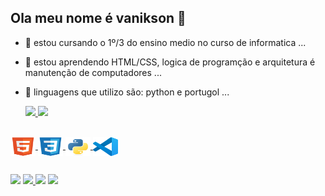 ## Ola meu nome é vanikson 👋


- 🔭 estou cursando o 1º/3 do ensino medio no curso de informatica ...
- 🌱 estou aprendendo HTML/CSS, logica de programção e arquitetura é manutenção de computadores ...
- 👯 linguagens que utilizo são: python e portugol ...

  <div>
  <a href="https://github.com/rafaballerini">
  <img height="150em" src="https://github-readme-stats.vercel.app/api?username=vanikson16&show_icons=true&theme=dracula&include_all_commits=true&count_private=true"/>
  <img height="150em" src="https://github-readme-stats.vercel.app/api/top-langs/?username=vanikson16&layout=compact&langs_count=16&theme=dracula"/>
</div>
    
<div style="display: inline_block"><br>
  <img align="center" alt="vanikson-HTML" height="30" width="40" src="https://raw.githubusercontent.com/devicons/devicon/master/icons/html5/html5-original.svg">
  <img align="center" alt="vanikson-CSS" height="30" width="40" src="https://raw.githubusercontent.com/devicons/devicon/master/icons/css3/css3-original.svg">
  <img align="center" alt="vanikson-Python" height="30" width="40" src="https://raw.githubusercontent.com/devicons/devicon/master/icons/python/python-original.svg">
  <img align="center" alt="vanikson-Vscode" height="30" width="40" src="https://raw.githubusercontent.com/devicons/devicon/master/icons/vscode/vscode-original.svg">
</div>

  ##
 
<div> 
  <a href="https://instagram.com/silva.vanikson" target="_blank"><img src="https://img.shields.io/badge/-Instagram-%23E4405F?style=for-the-badge&logo=instagram&logoColor=white" target="_blank"></a>
  <a href="https://whatsapp.com/+55 88 9943-5881" target="_blank"><img src="https://img.shields.io/badge/-whatsapp-%23E4405F?style=for-the-badge&logo=instagram&logoColor=white" target="_blank"</a>
  <a href = "vanikson.silva@aluno.ce.gov.br"><img src="https://img.shields.io/badge/-Gmail-%23333?style=for-the-badge&logo=gmail&logoColor=white" target="_blank"></a>
   <a href="" target="_blank"><img src="https://img.shields.io/badge/-LinkedIn-%230077B5?style=for-the-badge&logo=linkedin&logoColor=white" target="_blank"></a> 
</div>

